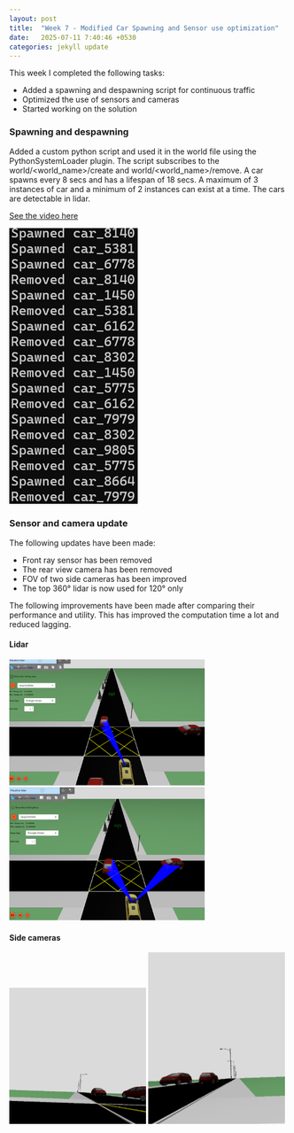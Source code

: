 ```yaml
---
layout: post
title:  "Week 7 - Modified Car Spawning and Sensor use optimization"
date:   2025-07-11 7:40:46 +0530
categories: jekyll update
---
```


This week I completed the following tasks:

- Added a spawning and despawning script for continuous traffic
- Optimized the use of sensors and cameras
- Started working on the solution

<h3>Spawning and despawning</h3>

Added a custom python script and used it in the world file using the PythonSystemLoader plugin.
The script subscribes to the world/<world_name>/create and world/<world_name>/remove. A car spawns every 8 secs and has a lifespan of 18 secs. A maximum of 3 instances of car and a minimum of 2 instances can exist at a time. The cars are detectable in lidar.

[See the video here](https://drive.google.com/file/d/1ZqwtFpW22FIxDGciMGugipC6WEgHb0MY/view?usp=sharing)

<img src="https://github.com/TheRoboticsClub/2025-internship-Astha_Sahu/blob/main/docs/_posts/images/sd.png?raw=true" alt="terminal output" style="width: auto; height: 20%;" />

<h3>Sensor and camera update</h3>

The following updates have been made:

- Front ray sensor has been removed
- The rear view camera has been removed
- FOV of two side cameras has been improved
- The top 360° lidar is now used for 120° only

The following improvements have been made after comparing their performance and utility. This has improved the computation time a lot and reduced lagging.

<h4>Lidar</h4>

<img src="https://github.com/TheRoboticsClub/2025-internship-Astha_Sahu/blob/main/docs/_posts/images/lidar1.png?raw=true" alt="lidar1" style="width: 70%; height: auto;" />
<img src="https://github.com/TheRoboticsClub/2025-internship-Astha_Sahu/blob/main/docs/_posts/images/lidar2.png?raw=true" alt="lidar2" style="width: 70%; height: auto;" />

<h4>Side cameras</h4>

<img src="https://github.com/TheRoboticsClub/2025-internship-Astha_Sahu/blob/main/docs/_posts/images/cr.png?raw=true" alt="right" style="width: 49%; height: auto; display: inline-block;" />
<img src="https://github.com/TheRoboticsClub/2025-internship-Astha_Sahu/blob/main/docs/_posts/images/cl.png?raw=true" alt="left" style="width: 49%; height: auto; display: inline-block;" />
